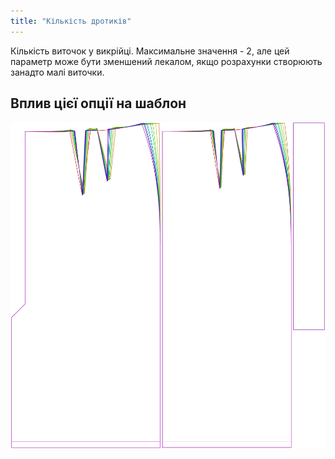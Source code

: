 ```yaml
---
title: "Кількість дротиків"
---
```


Кількість виточок у викрійці. Максимальне значення - 2, але цей параметр може бути зменшений лекалом, якщо розрахунки створюють занадто малі виточки.

## Вплив цієї опції на шаблон

![На цьому зображенні показано вплив цієї опції шляхом накладання декількох варіантів, які мають різне значення для цієї опції](penelope_nrofdarts_sample.svg "Вплив цієї опції на шаблон")
